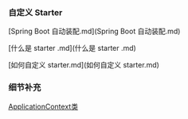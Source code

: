

### 自定义 Starter

 [Spring Boot 自动装配.md](Spring Boot 自动装配.md) 

 [什么是 starter .md](什么是 starter .md) 

 [如何自定义 starter.md](如何自定义 starter.md) 





### 细节补充

[ApplicationContext类]()

